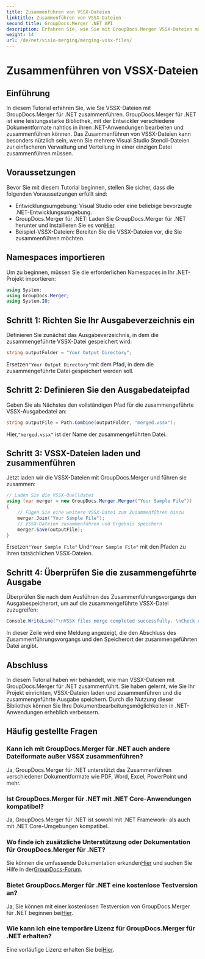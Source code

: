 ```yaml
---
title: Zusammenführen von VSSX-Dateien
linktitle: Zusammenführen von VSSX-Dateien
second_title: GroupDocs.Merger .NET API
description: Erfahren Sie, wie Sie mit GroupDocs.Merger VSSX-Dateien mühelos in .NET-Anwendungen zusammenführen und so die Effizienz der Dokumentenverwaltung verbessern.
weight: 14
url: /de/net/visio-merging/merging-vssx-files/
---
```


# Zusammenführen von VSSX-Dateien

## Einführung
In diesem Tutorial erfahren Sie, wie Sie VSSX-Dateien mit GroupDocs.Merger für .NET zusammenführen. GroupDocs.Merger für .NET ist eine leistungsstarke Bibliothek, mit der Entwickler verschiedene Dokumentformate nahtlos in ihren .NET-Anwendungen bearbeiten und zusammenführen können. Das Zusammenführen von VSSX-Dateien kann besonders nützlich sein, wenn Sie mehrere Visual Studio Stencil-Dateien zur einfacheren Verwaltung und Verteilung in einer einzigen Datei zusammenführen müssen.
## Voraussetzungen
Bevor Sie mit diesem Tutorial beginnen, stellen Sie sicher, dass die folgenden Voraussetzungen erfüllt sind:
- Entwicklungsumgebung: Visual Studio oder eine beliebige bevorzugte .NET-Entwicklungsumgebung.
-  GroupDocs.Merger für .NET: Laden Sie GroupDocs.Merger für .NET herunter und installieren Sie es von[Hier](https://releases.groupdocs.com/merger/net/).
- Beispiel-VSSX-Dateien: Bereiten Sie die VSSX-Dateien vor, die Sie zusammenführen möchten.

## Namespaces importieren
Um zu beginnen, müssen Sie die erforderlichen Namespaces in Ihr .NET-Projekt importieren:
```csharp
using System; 
using GroupDocs.Merger;
using System.IO;
```
## Schritt 1: Richten Sie Ihr Ausgabeverzeichnis ein
Definieren Sie zunächst das Ausgabeverzeichnis, in dem die zusammengeführte VSSX-Datei gespeichert wird:
```csharp
string outputFolder = "Your Output Directory";
```
 Ersetzen`"Your Output Directory"`mit dem Pfad, in dem die zusammengeführte Datei gespeichert werden soll.
## Schritt 2: Definieren Sie den Ausgabedateipfad
Geben Sie als Nächstes den vollständigen Pfad für die zusammengeführte VSSX-Ausgabedatei an:
```csharp
string outputFile = Path.Combine(outputFolder, "merged.vssx");
```
 Hier,`"merged.vssx"` ist der Name der zusammengeführten Datei.
## Schritt 3: VSSX-Dateien laden und zusammenführen
Jetzt laden wir die VSSX-Dateien mit GroupDocs.Merger und führen sie zusammen:
```csharp
// Laden Sie die VSSX-Quelldatei
using (var merger = new GroupDocs.Merger.Merger("Your Sample File"))
{
    // Fügen Sie eine weitere VSSX-Datei zum Zusammenführen hinzu
    merger.Join("Your Sample File");
    // VSSX-Dateien zusammenführen und Ergebnis speichern
    merger.Save(outputFile);
}
```
 Ersetzen`"Your Sample File"` Und`"Your Sample File"` mit den Pfaden zu Ihren tatsächlichen VSSX-Dateien.
## Schritt 4: Überprüfen Sie die zusammengeführte Ausgabe
Überprüfen Sie nach dem Ausführen des Zusammenführungsvorgangs den Ausgabespeicherort, um auf die zusammengeführte VSSX-Datei zuzugreifen:
```csharp
Console.WriteLine("\nVSSX files merge completed successfully. \nCheck output in {0}", outputFolder);
```
In dieser Zeile wird eine Meldung angezeigt, die den Abschluss des Zusammenführungsvorgangs und den Speicherort der zusammengeführten Datei angibt.

## Abschluss
In diesem Tutorial haben wir behandelt, wie man VSSX-Dateien mit GroupDocs.Merger für .NET zusammenführt. Sie haben gelernt, wie Sie Ihr Projekt einrichten, VSSX-Dateien laden und zusammenführen und die zusammengeführte Ausgabe speichern. Durch die Nutzung dieser Bibliothek können Sie Ihre Dokumentbearbeitungsmöglichkeiten in .NET-Anwendungen erheblich verbessern.

## Häufig gestellte Fragen
### Kann ich mit GroupDocs.Merger für .NET auch andere Dateiformate außer VSSX zusammenführen?
Ja, GroupDocs.Merger für .NET unterstützt das Zusammenführen verschiedener Dokumentformate wie PDF, Word, Excel, PowerPoint und mehr.
### Ist GroupDocs.Merger für .NET mit .NET Core-Anwendungen kompatibel?
Ja, GroupDocs.Merger für .NET ist sowohl mit .NET Framework- als auch mit .NET Core-Umgebungen kompatibel.
### Wo finde ich zusätzliche Unterstützung oder Dokumentation für GroupDocs.Merger für .NET?
 Sie können die umfassende Dokumentation erkunden[Hier](https://tutorials.groupdocs.com/merger/net/) und suchen Sie Hilfe in der[GroupDocs-Forum](https://forum.groupdocs.com/c/merger/32).
### Bietet GroupDocs.Merger für .NET eine kostenlose Testversion an?
 Ja, Sie können mit einer kostenlosen Testversion von GroupDocs.Merger für .NET beginnen bei[Hier](https://releases.groupdocs.com/).
### Wie kann ich eine temporäre Lizenz für GroupDocs.Merger für .NET erhalten?
 Eine vorläufige Lizenz erhalten Sie bei[Hier](https://purchase.groupdocs.com/temporary-license/).
